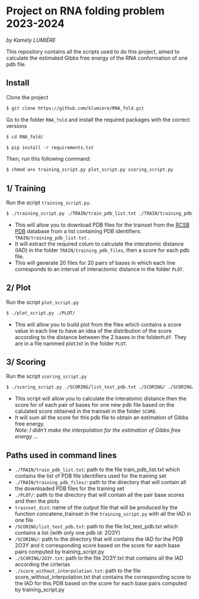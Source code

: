 # Project on RNA folding problem 2023-2024

_by Kamély LUMIÈRE_

This repository contains all the scripts  used to do this project, aimed to calculate the estimated Gibbs free energy of the RNA conformation of one pdb file. 


## Install

Clone the project 
```markdown
$ git clone https://github.com/klumiere/RNA_fold.git
```

Go to the folder `RNA_fold` and install the required packages with the correct versions
```markdown
$ cd RNA_fold/
```
```markdown
$ pip install -r requirements.txt
```


Then, run this following command:
```markdown
$ chmod a+x training_script.py plot_script.py scoring_script.py
```
 

## 1/ Training

Run the script `training_script.py`.


```markdown
$ ./training_script.py ./TRAIN/train_pdb_list.txt ./TRAIN/training_pdb_files/ ./PLOT/ trainset_dist
```
- This will allow you to download PDB files for the trainset from the [RCSB PDB](https://www.rcsb.org) database from a list containing PDB identifiers: `TRAIN/training_pdb_list.txt` .
- It will extract the required colum to calculate the interatomic distance (IAD) in the folder `TRAIN/training_pdb_files`, then a score for each pdb file.
- This will generate 20 files for 20 pairs of bases in which each line corresponds to an interval of interactomic distance in the folder `PLOT`.

## 2/ Plot

Run the script `plot_script.py` 
```markdown
$ ./plot_script.py ./PLOT/
```
- This will allow you to build plot from the files which contains a score value in each line to have an idea of the distribution of the score according to the distance between the 2 bases in the folder`PLOT`. They are in a file nammed plot.txt in the folder `PLOT`.
  
## 3/ Scoring

Run the script `scoring_script.py`
```markdown
$ ./scoring_script.py ./SCORING/list_test_pdb.txt ./SCORING/ ./SCORING/2O3Y.txt ./PLOT/ ./score_without_interpolation.txt
```
- This script will allow you to calculate the interatomic distance then the score for of each pair of bases for one new pdb file based on the calulated score obtained in the trainset in the folder `SCORE`.
- It will sum all the score for this pdb file to obtain an estimation of Gibbs free energy. <br>
  _Note: I didn't make the interpolation for the estimation of Gibbs free energy ..._
  
## Paths used in command lines

- `./TRAIN/train_pdb_list.txt`: path to the file train_pdb_list.txt which contains the list of PDB file identifiers used for the training set
- `./TRAIN/training_pdb_files/`: path to the directory that will contain all the downloaded PDB files for the training set
- `./PLOT/`: path to the directory that will contain all the pair base scores and then the plots
- `trainset_dist`: name of the output file that will be produced by the function concatene_trainset in the `training_script.py` with all the IAD in one file 
- `/SCORING/list_test_pdb.txt`: path to the file list_test_pdb.txt which contains a list (with only one pdb id: 2O3Y)
- `/SCORING/`: path to the directory that will contains the IAD for the PDB 2O3Y and it corresponding score based on the score for each base pairs computed by training_script.py
- `./SCORING/2O3Y.txt`: path to the file 2O3Y.txt that contains all the IAD according the cirterias
- `./score_without_interpolation.txt`: path to the file score_without_interpolation.txt that contains the corresponding score to the IAD for this PDB based on the score for each base pairs computed by training_script.py

  
